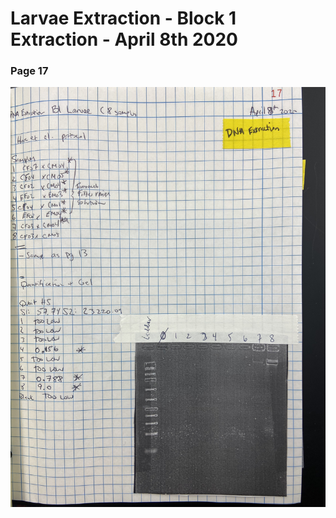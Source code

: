 # Larvae Extraction - Block 1 Extraction - April 8th 2020

### Page 17
![](https://github.com/epigeneticstoocean/2018OAExp_larvae/blob/master/figures/pg17_2020Apr08_LabNotebook.jpg)
